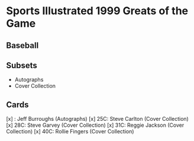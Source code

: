 # Sports Illustrated 1999 Greats of the Game
## Baseball

## Subsets

- Autographs
- Cover Collection

## Cards

[x] : Jeff Burroughs (Autographs)
[x] 25C: Steve Carlton (Cover Collection)
[x] 28C: Steve Garvey (Cover Collection)
[x] 31C: Reggie Jackson (Cover Collection)
[x] 40C: Rollie Fingers (Cover Collection)
